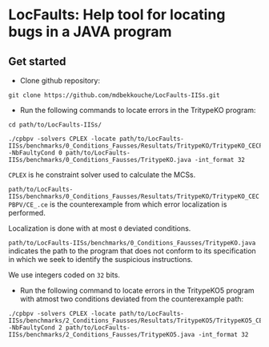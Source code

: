 # LocFaults: Help tool for locating bugs in a JAVA program

## Get started

- Clone github repository:
```
git clone https://github.com/mdbekkouche/LocFaults-IISs.git
```

- Run the following commands to locate errors in the TritypeKO program:
```
cd path/to/LocFaults-IISs/
```
```
./cpbpv -solvers CPLEX -locate path/to/LocFaults-IISs/benchmarks/0_Conditions_Fausses/Resultats/TritypeKO/TritypeKO_CECPBPV/CE_.ce -NbFaultyCond 0 path/to/LocFaults-IISs/benchmarks/0_Conditions_Fausses/TritypeKO.java -int_format 32
```
`CPLEX` is he constraint solver used to calculate the MCSs.

`path/to/LocFaults-IISs/benchmarks/0_Conditions_Fausses/Resultats/TritypeKO/TritypeKO_CECPBPV/CE_.ce` is the counterexample from which error localization is performed.

Localization is done with at most `0` deviated conditions.  

`path/to/LocFaults-IISs/benchmarks/0_Conditions_Fausses/TritypeKO.java` 
indicates the path to the program that does not conform to its specification in which we seek to identify the suspicious instructions.

We use integers coded on `32` bits.

- Run the following command to locate errors in the TritypeKO5 program with atmost two conditions deviated from the counterexample path:
```
./cpbpv -solvers CPLEX -locate path/to/LocFaults-IISs/benchmarks/2_Conditions_Fausses/Resultats/TritypeKO5/TritypeKO5_CECPBPV/CE_.ce -NbFaultyCond 2 path/to/LocFaults-IISs/benchmarks/2_Conditions_Fausses/TritypeKO5.java -int_format 32
```
